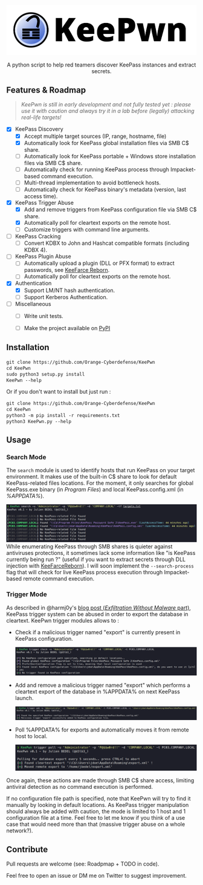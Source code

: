![](./.github/images/keepwn_banner.png)

<p align="center">
  A python script to help red teamers discover KeePass instances and extract secrets.
</p>


## Features & Roadmap

>  *KeePwn is still in early development and not fully tested yet : please use it with caution and always try it in a lab before (legally) attacking real-life targets!*

- [x] KeePass Discovery
  - [x] Accept multiple target sources (IP, range, hostname, file)
  - [x] Automatically look for KeePass global installation files via SMB C$ share.
  - [ ] Automatically look for KeePass portable + Windows store installation files via SMB C$ share.
  - [ ] Automatically check for running KeePass process through Impacket-based command execution.
  - [ ] Multi-thread implementation to avoid bottleneck hosts.
  - [ ] Automatically check for KeePass binary's metadata (version, last access time).
- [x] KeePass Trigger Abuse
  - [x] Add and remove triggers from KeePass configuration file via SMB C$ share.
  - [x] Automatically poll for cleartext exports on the remote host.
  - [ ] Customize triggers with command line arguments.
- [ ] KeePass Cracking
  - [ ] Convert KDBX to John and Hashcat compatible formats (including KDBX 4).
- [ ] KeePass Plugin Abuse
  - [ ] Automatically upload a plugin (DLL or PFX format) to extract passwords, see [KeeFarce Reborn](https://github.com/d3lb3/KeeFarceReborn).
  - [ ] Automatically poll for cleartext exports on the remote host.
- [x] Authentication
  - [x] Support LM/NT hash authentication.
  - [ ] Support Kerberos Authentication.
- [ ] Miscellaneous
  - [ ] Write unit tests.
  - [ ] Make the project available on [PyPI](https://pypi.org/) 


## Installation

```
git clone https://github.com/Orange-Cyberdefense/KeePwn
cd KeePwn
sudo python3 setup.py install
KeePwn --help
```

Or if you don't want to install but just run :

```
git clone https://github.com/Orange-Cyberdefense/KeePwn
cd KeePwn
python3 -m pip install -r requirements.txt
python3 KeePwn.py --help
```

## Usage

### Search Mode

The `search` module is used to identify hosts that run KeePass on your target environment. It makes use of the built-in C$ share to look for default KeePass-related files locations. For the moment, it only searches for global KeePass.exe binary (in *Program Files*) and local KeePass.config.xml (in *%APPDATA%*).

![](./.github/images/keepwn_search_example.png)While enumerating KeePass through SMB shares is quieter against antiviruses protections, it sometimes lack some information like "is KeePass currently being run ?" (useful if you want to extract secrets through DLL injection with [KeeFarceReborn](https://github.com/d3lb3/KeeFarceReborn)). I will soon implement the `--search-process` flag that will check for live KeePass process execution through Impacket-based remote command execution.

### Trigger Mode

As described in @harmj0y's [blog post (*Exfiltration Without Malware* part)](https://blog.harmj0y.net/redteaming/keethief-a-case-study-in-attacking-keepass-part-2/), KeePass trigger system can be abused in order to export the database in cleartext. KeePwn trigger modules allows to :

- Check if a malicious trigger named "export" is currently present in KeePass configuration.

  ![](./.github/images/keepwn_trigger_check_example.png)

- Add and remove a malicious trigger named "export" which performs a cleartext export of the database in %APPDATA% on next KeePass launch.

  ![](./.github/images/keepwn_trigger_add_example.png)

- Poll %APPDATA% for exports and automatically moves it from remote host to local.

  ![](./.github/images/keepwn_trigger_poll_example.png)

Once again, these actions are made through SMB C$ share access, limiting antiviral detection as no command execution is performed.

If no configuration file path is specified, note that KeePwn will try to find it manually by looking in default locations. As KeePass trigger manipulation should always be added with caution, the mode is limited to 1 host and 1 configuration file at a time. Feel free to let me know if you think of a use case that would need more than that (massive trigger abuse on a whole network?). 

## Contribute

Pull requests are welcome (see: Roadpmap + TODO in code).

Feel free to open an issue or DM me on Twitter to suggest improvement.